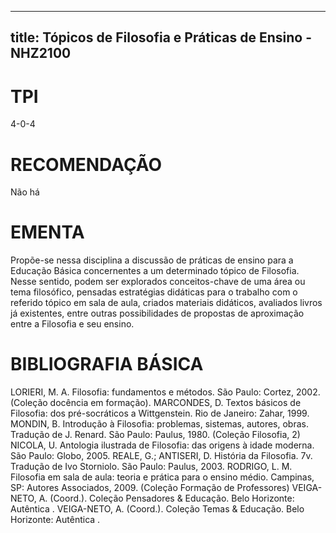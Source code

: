 
---
title: Tópicos de Filosofia e Práticas de Ensino - NHZ2100 
---

# TPI

4-0-4

# RECOMENDAÇÃO

Não há

# EMENTA

Propõe-se nessa disciplina a discussão de práticas de ensino para a Educação Básica concernentes a um determinado tópico de Filosofia. Nesse sentido, podem ser explorados conceitos-chave de uma área ou tema filosófico, pensadas estratégias didáticas para o trabalho com o referido tópico em sala de aula, criados materiais didáticos, avaliados livros já existentes, entre outras possibilidades de propostas de aproximação entre a Filosofia e seu ensino.

# BIBLIOGRAFIA BÁSICA

LORIERI, M. A. Filosofia: fundamentos e métodos. São Paulo: Cortez, 2002. (Coleção docência em formação).
MARCONDES, D. Textos básicos de Filosofia: dos pré-socráticos a Wittgenstein. Rio de Janeiro: Zahar, 1999.
MONDIN, B. Introdução à Filosofia: problemas, sistemas, autores, obras. Tradução de J. Renard. São Paulo: Paulus, 1980. (Coleção Filosofia, 2)
NICOLA, U. Antologia ilustrada de Filosofia: das origens à idade moderna. São Paulo: Globo, 2005.
REALE, G.; ANTISERI, D. História da Filosofia. 7v. Tradução de Ivo Storniolo. São Paulo: Paulus, 2003.
RODRIGO, L. M. Filosofia em sala de aula: teoria e prática para o ensino médio. Campinas, SP: Autores Associados, 2009. (Coleção Formação de Professores)
VEIGA-NETO, A. (Coord.). Coleção Pensadores & Educação. Belo Horizonte: Autêntica .
VEIGA-NETO, A. (Coord.). Coleção Temas & Educação. Belo Horizonte: Autêntica .
        